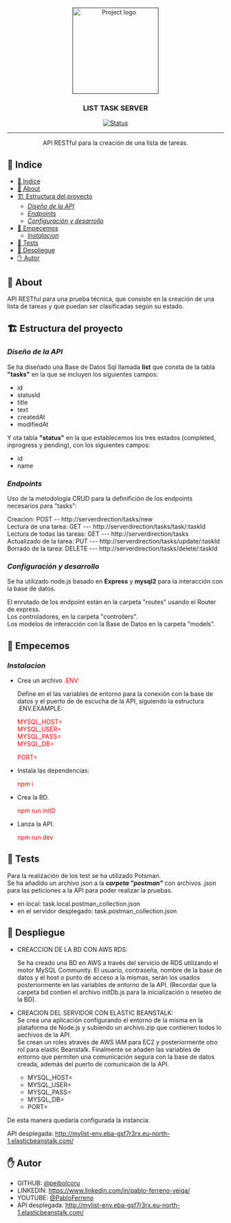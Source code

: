 <p align="center">
  <a href="" rel="noopener">
 <img width=200px height=200px src="https://i.imgur.com/6wj0hh6.jpg" alt="Project logo"></a>
</p>

<h3 align="center">LIST TASK SERVER</h3>

<div align="center">

[![Status](https://img.shields.io/badge/status-active-success.svg)]()

</div>

---

<p align="center">API RESTful para la creación de una lista de tareas.
    <br> 
</p>

## 📝 Indice

- [📝 Indice](#-indice)
- [🧐 About ](#-about-)
- [🏗️ Estructura del proyecto ](#️-estructura-del-proyecto-)
  - [_Diseño de la API_](#diseño-de-la-api)
  - [_Endpoints_](#endpoints)
  - [_Configuración y desarrollo_](#configuración-y-desarrollo)
- [🏁 Empecemos ](#-empecemos-)
  - [_Instalacion_](#instalacion)
- [🚀 Tests  ](#-tests--)
- [🚀 Despliegue  ](#-despliegue--)
- [✋ Autor ](#-autor-)

## 🧐 About <a name = "about"></a>

API RESTful para una prueba técnica, que consiste en la creación de una lista de tareas y que puedan ser clasificadas según su estado.

## 🏗️ Estructura del proyecto <a name = "estructura"></a>
### _Diseño de la API_
  Se ha diseñado una Base de Datos Sql llamada **list** que consta de la tabla **"tasks"** en la que se incluyen los siguientes campos:
  * id 
  * statusId 
  * title 
  * text 
  * createdAt
  * modifiedAt
  
  Y ota tabla **"status"** en la que establecemos los tres estados (completed, inprogress y pending), con los siguientes campos:
  * id
  * name
  

### _Endpoints_

 Uso de la metodología CRUD para la definifición de los endpoints necesarios para "tasks":

  Creacion: POST -- http://serverdirection/tasks/new   
  Lectura de una tarea: GET --- http://serverdirection/tasks/task/:taskId  
  Lectura de todas las tareas: GET --- http://serverdirection/tasks  
  Actualizado de la tarea: PUT --- http://serverdirection/tasks/update/:taskId  
  Borrado de la tarea: DELETE --- http://serverdirection/tasks/delete/:taskId

### _Configuración y desarrollo_

Se ha utilizado node.js basado en **Express** y **mysql2** para la interacción con la base de datos.

El enrutado de los endpoint están en la carpeta "routes" usando el Router de express.  
Los controladores, en la carpeta "controllers".  
Los modelos de interacción con la Base de Datos en la carpeta "models".

## 🏁 Empecemos <a name = "empecemos"></a>

### _Instalacion_
* Crea un archivo <span style="color:red">.ENV: 
  
  Define en el las variables de entorno para la conexión con la base de datos y el puerto de de escucha de la API, siguiendo la estructura .ENV.EXAMPLE:
  
    <span style="color:red">MYSQL_HOST=  
    MYSQL_USER=  
    MYSQL_PASS=  
    MYSQL_DB=  

    <span style="color:red">PORT=

* Instala las dependencias: 

  <span style="color:red">npm i </span>

* Crea la BD.

  <span style="color:red">npm run initD
  
* Lanza la API.

  <span style="color:red">npm run dev


## 🚀 Tests <a name = "tests"></a> </span>

Para la realización de los test se ha utilizado Potsman.  
Se ha añadido un archivo json a la **_carpeta "postman"_** con archivos .json para las peticiones a la API para poder realizar la pruebas.

* en local: task.local.postman_collection.json
* en el servidor desplegado: task.postman_collection.json

## 🚀 Despliegue <a name = "despliegue"></a> </span>

  * CREACCION DE LA BD CON AWS RDS:  

    Se ha creado una BD en AWS a través del servicio de RDS utilizando el motor MySQL Community. 
  El usuario, contraseña, nombre de la base de datos y el host o punto de acceso a la mismas, serán los usados posteriormente en las variables de entorno de la API.  (Recordar que la carpeta bd contien el archivo initDb.js para la inicialización o reseteo de la BD).

  * CREACION DEL SERVIDOR CON ELASTIC BEANSTALK:  
    Se crea una aplicación configurando el entorno de la misma en la plataforma de Node.js y subiendo un archivo.zip que contienen todos lo aechivos de la API.  
    Se crean un roles atraves de AWS IAM para EC2 y posteriormente otro rol para elastic Beanstalk. 
    Finalmente se añaden las variables de entorno que permiten una comunicación segura con la base de datos creada, además del puerto de comunicaión de la API.
    + MYSQL_HOST=  
    + MYSQL_USER=  
    + MYSQL_PASS=  
    + MYSQL_DB=  
    + PORT=
  
  De esta manera quedaria configurada la instancia:
  
  API desplegada: http://mylist-env.eba-gsf7r3rx.eu-north-1.elasticbeanstalk.com/



## ✋ Autor <a name = "autor"></a>

- GITHUB: [@peibolcoru](https://github.com/peibolcoru/list_task_server) 
- LINKEDIN: https://www.linkedin.com/in/pablo-ferreno-veiga/
- YOUTUBE: [@PabloFerreno](https://www.youtube.com/channel/UCayLZMzKTYX-B-qDRldXhRg)
- API desplegada: http://mylist-env.eba-gsf7r3rx.eu-north-1.elasticbeanstalk.com/
